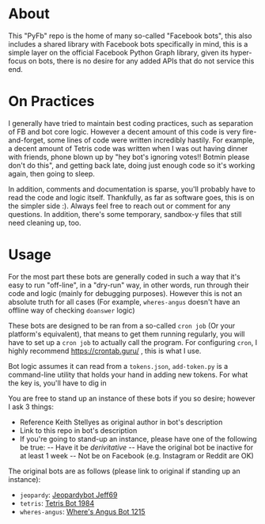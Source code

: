 # About

This "PyFb" repo is the home of many so-called "Facebook bots", this also includes
a shared library with Facebook bots specifically in mind, this is a simple layer on the official
Facebook Python Graph library, given its hyper-focus on bots, there is no desire for any added APIs that
do not service this end.

# On Practices

I generally have tried to maintain best coding practices, such as separation of FB and bot core logic. However
a decent amount of this code is very fire-and-forget, some lines of code were written incredibly hastily. For example,
a decent amount of Tetris code was written when I was out having dinner with friends, phone blown up by "hey bot's ignoring
votes!! Botmin please don't do this", and getting back late, doing just enough code so it's working again, then going to sleep.

In addition, comments and documentation is sparse, you'll probably have to read the code and logic itself. Thankfully,
as far as software goes, this is on the simpler side :). Always feel free to reach out or comment for any questions. In addition,
there's some temporary, sandbox-y files that still need cleaning up, too.

# Usage

For the most part these bots are generally coded in such a way that it's easy to run "off-line", in a "dry-run" way,
in other words, run through their code and logic (mainly for debugging purposes). However this is not an absolute truth
for all cases (For example, `wheres-angus` doesn't have an offline way of checking `doanswer` logic)

These bots are designed to be ran from a so-called `cron job` (Or your platform's equivalent), that means to get them
running regularly, you will have to set up a `cron job` to actually call the program. For configuring `cron`, I
highly recommend https://crontab.guru/ , this is what I use.

Bot logic assumes it can read from a `tokens.json`, `add-token.py` is a command-line utility that holds your hand
in adding new tokens. For what the key is, you'll have to dig in

You are free to stand up an instance of these bots if you so desire; however I ask 3 things:

* Reference Keith Stellyes as original author in bot's description
* Link to this repo in bot's description
* If you're going to stand-up an instance, please have one of the following be true:
-- Have it be _derivitative_
-- Have the original bot be inactive for at least 1 week
-- Not be on Facebook (e.g. Instagram or Reddit are OK)

The original bots are as follows (please link to original if standing up an instance):

* `jeopardy`: [Jeopardybot Jeff69](https://www.facebook.com/jeopardybot69/)
* `tetris`: [Tetris Bot 1984](https://www.facebook.com/tetrisbot1984)
* `wheres-angus`: [Where's Angus Bot 1215](https://www.facebook.com/wheresangus1215)